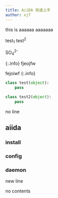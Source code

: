 ```yaml
---
title: AiiDA 快速上手
author: xjf
---
```


this is aaaaaa
aaaaaaa

test<sub>1</sub> test<sup>2</sup> 

SO<sub>4</sub><sup>2-</sup>

{:.info}
fjeojfw

fejoiwf
{:.info}

```python
class test(object):
    pass
```

~~~python
class test2(object):
    pass
~~~

no line

## aiida

### install

### config

### daemon

new line

no contents
